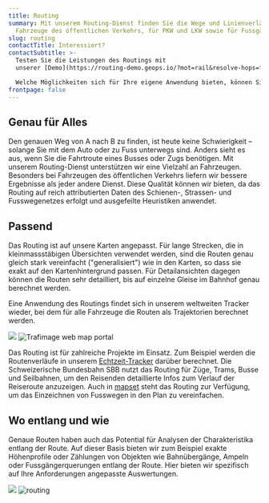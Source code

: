 ```yaml
---
title: Routing
summary: Mit unserem Routing-Dienst finden Sie die Wege und Linien­­verläufe für
  Fahrzeuge des öffentlichen Ver­kehrs, für PKW und LKW sowie für Fuss­gänger.
slug: routing
contactTitle: Interessiert?
contactSubtitle: >-
  Testen Sie die Leistungen des Routings mit
  unserer [Demo](https://routing-demo.geops.io/?mot=rail&resolve-hops=false&via=!ea8f400924c27e0a%7C!df7a9a3dec3a3960&x=979136.73&y=5881128.6&z=8.132015913583293).\

  Welche Möglichkeiten sich für Ihre eigene Anwendung bieten, können Sie auch in unserem [Developer Portal](https://developer.geops.io/) erkunden.
frontpage: false
---
```

## Genau für Alles

Den genauen Weg von A nach B zu finden, ist heute keine Schwierigkeit – solange Sie mit dem Auto oder zu Fuss unterwegs sind. Anders sieht es aus, wenn Sie die Fahrtroute eines Busses oder Zugs benötigen. Mit unserem Routing-Dienst unterstützen wir eine Vielzahl an Fahrzeugen. Besonders bei Fahrzeugen des öffentlichen Verkehrs liefern wir bessere Ergebnisse als jeder andere Dienst. Diese Qualität können wir bieten, da das Routing auf reich attributierten Daten des Schienen-, Strassen- und Fusswegenetzes erfolgt und ausgefeilte Heuristiken anwendet. 

## Passend

Das Routing ist auf unsere Karten angepasst. Für lange Strecken, die in kleinmassstäbigen Übersichten verwendet werden, sind die Routen genau gleich stark vereinfacht ("generalisiert") wie in den Karten, so dass sie exakt auf den Kartenhintergrund passen. Für Detailansichten dagegen können die Routen sehr detailliert, bis auf einzelne Gleise im Bahnhof genau berechnet werden.

Eine Anwendung des Routings findet sich in unserem weltweiten Tracker wieder, bei dem für alle Fahrzeuge die Routen als Trajektorien berechnet werden.

<img src="/images/solution/routing/wkp2.png" class="hidden lg:block border-gray-lighter border-2">
<img src="/images/solution/routing/wkp2_mobile.png" alt="Trafimage web map portal" class="w-full mx-auto lg:hidden">

Das Routing ist für zahlreiche Projekte im Einsatz. Zum Beispiel werden die Routenverläufe in unserem [Echtzeit-Tracker](https://maps2.trafimage.ch/ch.sbb.netzkarte?baselayers=ch.sbb.netzkarte,ch.sbb.netzkarte.dark,ch.sbb.netzkarte.luftbild.group,ch.sbb.netzkarte.landeskarte,ch.sbb.netzkarte.landeskarte.grau&lang=de&layers=ch.sbb.puenktlichkeit-all&x=925472&y=5920000&z=9) darüber berechnet. Die Schweizerische Bundesbahn SBB nutzt das Routing für Züge, Trams, Busse und Seilbahnen, um den Reisenden detaillierte Infos zum Verlauf der Reiseroute anzuzeigen. Auch in [mapset](https://mapset.io/) steht das Routing zur Verfügung, um das Einzeichnen von Fusswegen in den Plan zu vereinfachen.

## Wo entlang und wie

Genaue Routen haben auch das Potential für Analysen der Charakteristika entlang der Route. Auf dieser Basis bieten wir zum Beispiel exakte Höhenprofile oder Zählungen von Objekten wie Bahnübergänge, Ampeln oder Fussgängerquerungen entlang der Route. Hier bieten wir spezifisch auf Ihre Anforderungen angepasste Auswertungen.

<img src="/images/solution/routing/routing_01.jpg" class="hidden lg:block border-gray-lighter border-2">
<img src="/images/solution/routing/routing_mobil.jpg" alt="routing" class="w-full mx-auto lg:hidden">